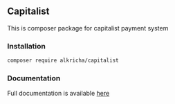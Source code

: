 ## Capitalist
This is composer package for capitalist payment system

### Installation
```bash
composer require alkricha/capitalist
```

### Documentation
Full documentation is available [here](https://capitalist.net/developers/api)


